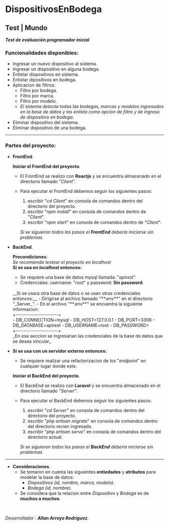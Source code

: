 # DispositivosEnBodega

## Test | Mundo

**_Test de evaluación programador inicial_**

### Funcionalidades disponibles:

- Ingresar un nuevo dispositivo al sistema.
- Ingresar un dispositivo en alguna bodega.
- Enlistar dispositivos en sistema.
- Enlistar dipositivos en bodega.
- Aplicacion de filtros:
    - Filtro por bodega.
    - Filtro por marca.
    - Filtro por modelo.
    - _El sistema detecta todas las bodegas, marcas y modelos ingresados en la base de datos y los enlista como opcion de filtro y de ingreso de dispositivo en bodega._
- Eliminar dispositivo del sistema.
- Eliminar dispositivo de una bodega.

______________________________________________________________________________________________________________________
### Partes del proyecto:

- __FrontEnd__.

    __Iniciar el FrontEnd del proyecto__.

    - El FrontEnd se realizo con __Reactjs__ y se encuentra almacenado en el directorio llamado "_Client_".
    - Para ejecutar el FrontEnd debemos seguir los siguientes pasos:
        1. escribir "_cd Client_" en consola de comandos dentro del directorio del proyecto.
        2. escribir "_npm install_" en consola de comandos dentro de "_Client_".
        3. escribir "_npm start_" en consola de comandos dentro de "_Client_".

        _Si se siguieron todos los pasos el __FrontEnd__ deberia iniciarse sin problemas_

- __BackEnd__.

    __Precondiciones__: 
    <br/>
    _Se recomienda testear el proyecto en localhost_
    <br/>
    __Si se usa en _localhost_ entonces:__
    - Se requiere una base de datos mysql llamada: "_apirest_".
    - Credenciales: username: "_root_" y password: **Sin password**.
    <br/>
    __Si se usara otra base de datos o se usan otras credenciales entonces:__
    - Dirigirse al archivo llamado "**.env**" en el directorio "_Server_".
    - En el archivo "**.env**" se encuentra la siguiente informacion:   
    <br/>      
    +---------------------+
    <br/>
    - DB_CONNECTION=mysql 
    - DB_HOST=127.0.0.1   
    - DB_PORT=3306        
    - DB_DATABASE=apirest 
    - DB_USERNAME=root    
    - DB_PASSWORD=        
    <br/>
    +---------------------+
    <br/>
    _En esa seccion se ingresarian las credenciales de la base de datos que se desea vincular_
    <br/>
- __Si se usa con un servidor externo entonces:__
    - Se requiere realizar una refactorizacion de los "_endpoint_" en cualquier lugar donde este.

    __Iniciar el BackEnd del proyecto__.

    - El BackEnd se realizo con __Laravel__ y se encuentra almacenado en el directorio llamado "_Server_".
    - Para ejecutar el BackEnd debemos seguir los siguientes pasos:
        1. escribir "_cd Server_" en consola de comandos dentro del directorio del proyecto.
        2. escribir "_php artisan migrate_" en consola de comandos dentro del directorio recien ingresado.
        3. escribir "_php artisan serve_" en consola de comandos dentro del directorio actual.

        _Si se siguieron todos los pasos el __BackEnd__ deberia iniciarse sin problemas_

______________________________________________________________________________________________________________________

- __Consideraciones__.
    - Se tomaron en cuenta las siguientes **entiedades** y **atributos** para modelar la base de datos:
        - _Dispositivos (id, nombre, marca, modelo)_.
        - _Bodega (id, nombre)_.
    - Se considera que la relacion entre _Dispositivo_ y _Bodega_ es de **muchos a muchos**.
<br>

_Desarrollador_ : **_Allan Arroyo Rodriguez_**.